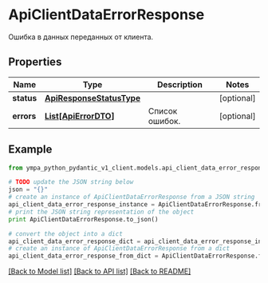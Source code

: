 # ApiClientDataErrorResponse

Ошибка в данных переданных от клиента.

## Properties
Name | Type | Description | Notes
------------ | ------------- | ------------- | -------------
**status** | [**ApiResponseStatusType**](ApiResponseStatusType.md) |  | [optional] 
**errors** | [**List[ApiErrorDTO]**](ApiErrorDTO.md) | Список ошибок. | [optional] 

## Example

```python
from ympa_python_pydantic_v1_client.models.api_client_data_error_response import ApiClientDataErrorResponse

# TODO update the JSON string below
json = "{}"
# create an instance of ApiClientDataErrorResponse from a JSON string
api_client_data_error_response_instance = ApiClientDataErrorResponse.from_json(json)
# print the JSON string representation of the object
print ApiClientDataErrorResponse.to_json()

# convert the object into a dict
api_client_data_error_response_dict = api_client_data_error_response_instance.to_dict()
# create an instance of ApiClientDataErrorResponse from a dict
api_client_data_error_response_from_dict = ApiClientDataErrorResponse.from_dict(api_client_data_error_response_dict)
```
[[Back to Model list]](../README.md#documentation-for-models) [[Back to API list]](../README.md#documentation-for-api-endpoints) [[Back to README]](../README.md)


